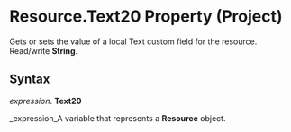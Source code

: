 
# Resource.Text20 Property (Project)

Gets or sets the value of a local Text custom field for the resource. Read/write  **String**.


## Syntax

 _expression_. **Text20**

 _expression_A variable that represents a  **Resource** object.

